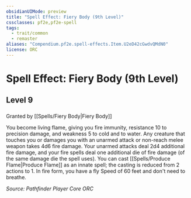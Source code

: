 ```yaml
---
obsidianUIMode: preview
title: "Spell Effect: Fiery Body (9th Level)"
cssclasses: pf2e,pf2e-spell
tags:
  - trait/common
  - remaster
aliases: "Compendium.pf2e.spell-effects.Item.U2eD42cGwdvQMdN0"
license: ORC
---
```

# Spell Effect: Fiery Body (9th Level)
## Level 9
### 






Granted by [[Spells/Fiery Body|Fiery Body]]

You become living flame, giving you fire immunity, resistance 10 to precision damage, and weakness 5 to cold and to water. Any creature that touches you or damages you with an unarmed attack or non-reach melee weapon takes 4d6 fire damage. Your unarmed attacks deal 2d4 additional fire damage, and your fire spells deal one additional die of fire damage (of the same damage die the spell uses). You can cast [[Spells/Produce Flame|Produce Flame]] as an innate spell; the casting is reduced from 2 actions to 1. In fire form, you have a fly Speed of 60 feet and don't need to breathe.

*Source: Pathfinder Player Core*
*ORC*